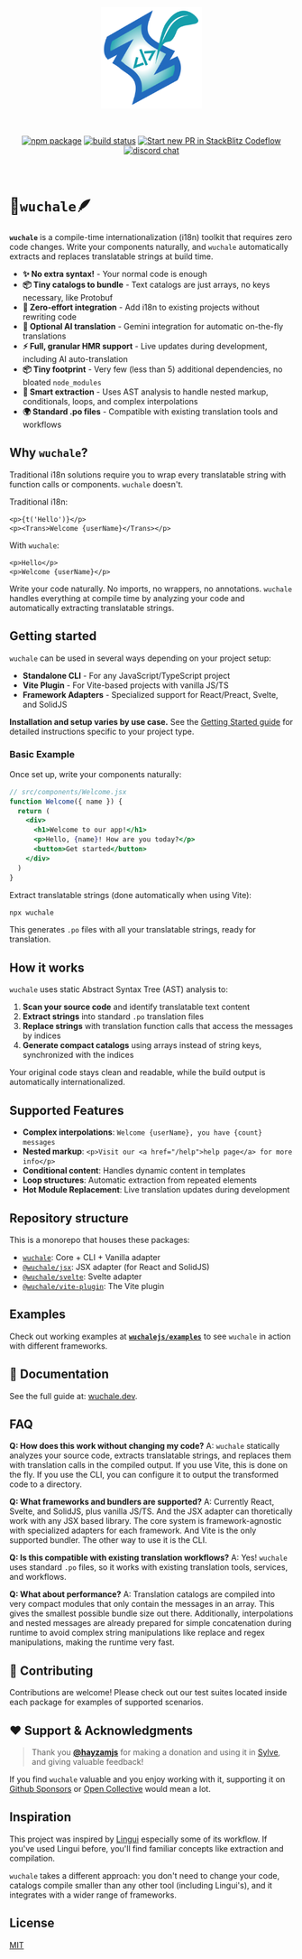 <p align="center">
    <a href="https://wuchale.dev/">
        <img width="180" src="https://raw.githubusercontent.com/wuchalejs/wuchalejs.github.io/main/public/favicon.svg" alt="wuchale logo">
    </a>
</p>
<br/>
<p align="center">
  <a href="https://npmjs.com/package/wuchale"><img src="https://img.shields.io/npm/v/wuchale?logo=npm&logoColor=red&color=blue" alt="npm package"></a>
  <a href="https://github.com/wuchalejs/wuchale/actions/workflows/ci.yml"><img src="https://github.com/K1DV5/wuchale/actions/workflows/ci.yml/badge.svg?branch=main" alt="build status"></a>
  <a href="https://pr.new/wuchalejs/wuchale"><img src="https://developer.stackblitz.com/img/start_pr_dark_small.svg" alt="Start new PR in StackBlitz Codeflow"></a>
  <a href="https://discord.gg/ypVSZTbzvG"><img src="https://img.shields.io/badge/chat-discord-blue?style=flat&logo=discord" alt="discord chat"></a>
</p>
<br/>

# 📜`wuchale`🪶

**`wuchale`** is a compile-time internationalization (i18n) toolkit that
requires zero code changes. Write your components naturally, and `wuchale`
automatically extracts and replaces translatable strings at build time.

- **✨ No extra syntax!** - Your normal code is enough
- **📦 Tiny catalogs to bundle** - Text catalogs are just arrays, no keys necessary, like Protobuf
- **🔌 Zero-effort integration** - Add i18n to existing projects without rewriting code
- **🤖 Optional AI translation** - Gemini integration for automatic on-the-fly translations
- **⚡ Full, granular HMR support** - Live updates during development, including AI auto-translation
- **📦 Tiny footprint** - Very few (less than 5) additional dependencies, no bloated `node_modules`
- **🧠 Smart extraction** - Uses AST analysis to handle nested markup, conditionals, loops, and complex interpolations
- **🌍 Standard .po files** - Compatible with existing translation tools and workflows

## Why `wuchale`?

Traditional i18n solutions require you to wrap every translatable string with
function calls or components. `wuchale` doesn't.

Traditional i18n:
```svelte
<p>{t('Hello')}</p>
<p><Trans>Welcome {userName}</Trans></p>
```

With `wuchale`:
```svelte
<p>Hello</p>
<p>Welcome {userName}</p>
```

Write your code naturally. No imports, no wrappers, no annotations. `wuchale`
handles everything at compile time by analyzing your code and automatically
extracting translatable strings.

## Getting started

`wuchale` can be used in several ways depending on your project setup:

- **Standalone CLI** - For any JavaScript/TypeScript project
- **Vite Plugin** - For Vite-based projects with vanilla JS/TS
- **Framework Adapters** - Specialized support for React/Preact, Svelte, and SolidJS

**Installation and setup varies by use case.** See the [Getting Started
guide](https://wuchale.dev/intro/start/) for detailed instructions specific to
your project type.

### Basic Example

Once set up, write your components naturally:

```jsx
// src/components/Welcome.jsx
function Welcome({ name }) {
  return (
    <div>
      <h1>Welcome to our app!</h1>
      <p>Hello, {name}! How are you today?</p>
      <button>Get started</button>
    </div>
  )
}
```

Extract translatable strings (done automatically when using Vite):

```bash
npx wuchale
```

This generates `.po` files with all your translatable strings, ready for translation.

## How it works

`wuchale` uses static Abstract Syntax Tree (AST) analysis to:

1. **Scan your source code** and identify translatable text content
2. **Extract strings** into standard `.po` translation files
3. **Replace strings** with translation function calls that access the messages by indices
4. **Generate compact catalogs** using arrays instead of string keys, synchronized with the indices

Your original code stays clean and readable, while the build output is automatically internationalized.

## Supported Features

- **Complex interpolations**: `Welcome {userName}, you have {count} messages`
- **Nested markup**: `<p>Visit our <a href="/help">help page</a> for more info</p>`
- **Conditional content**: Handles dynamic content in templates
- **Loop structures**: Automatic extraction from repeated elements
- **Hot Module Replacement**: Live translation updates during development

## Repository structure

This is a monorepo that houses these packages:

- [`wuchale`](https://npmjs.com/package/wuchale): Core + CLI + Vanilla adapter
- [`@wuchale/jsx`](https://npmjs.com/package/@wuchale/jsx): JSX adapter (for React and SolidJS)
- [`@wuchale/svelte`](https://npmjs.com/package/@wuchale/svelte): Svelte adapter
- [`@wuchale/vite-plugin`](https://npmjs.com/package/@wuchale/vite-plugin): The Vite plugin

## Examples

Check out working examples at
**[`wuchalejs/examples`](https://github.com/wuchalejs/examples)** to see
`wuchale` in action with different frameworks.

## 📖 Documentation

See the full guide at: [wuchale.dev](https://wuchale.dev/).

## FAQ

**Q: How does this work without changing my code?**
A: `wuchale` statically analyzes your source code, extracts translatable
strings, and replaces them with translation calls in the compiled output. If
you use Vite, this is done on the fly. If you use the CLI, you can configure it
to output the transformed code to a directory.

**Q: What frameworks and bundlers are supported?**
A: Currently React, Svelte, and SolidJS, plus vanilla JS/TS. And the JSX adapter
can thoretically work with any JSX based library. The core system is
framework-agnostic with specialized adapters for each framework. And Vite is
the only supported bundler. The other way to use it is the CLI.

**Q: Is this compatible with existing translation workflows?**
A: Yes! `wuchale` uses standard `.po` files, so it works with existing
translation tools, services, and workflows.

**Q: What about performance?**
A: Translation catalogs are compiled into very compact modules that only
contain the messages in an array. This gives the smallest possible bundle size
out there. Additionally, interpolations and nested messages are already
prepared for simple concatenation during runtime to avoid complex string
manipulations like replace and regex manipulations, making the runtime very
fast.

## 🤝 Contributing

Contributions are welcome! Please check out our test suites located inside each
package for examples of supported scenarios.

## ❤️ Support & Acknowledgments

> Thank you **[@hayzamjs](https://github.com/hayzamjs)** for making a donation
and using it in [Sylve](https://github.com/AlchemillaHQ/Sylve), and giving
valuable feedback!

If you find `wuchale` valuable and you enjoy working with it, supporting it on
[Github Sponsors](https://github.com/sponsors/K1DV5) or [Open
Collective](https://opencollective.com/wuchale) would mean a lot.

## Inspiration

This project was inspired by [Lingui](https://lingui.dev/) especially some of
its workflow. If you've used Lingui before, you'll find familiar concepts like
extraction and compilation.

`wuchale` takes a different approach: you don't need to change your code,
catalogs compile smaller than any other tool (including Lingui's), and it
integrates with a wider range of frameworks.

## License

[MIT](LICENSE)
